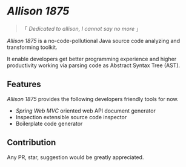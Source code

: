 # *Allison 1875*

> 「 *Dedicated to allison, I cannot say no more* 」

*Allison 1875* is a no-code-pollutional Java source code analyzing and transforming toolkit.

It enable developers get better programming experience and higher productivity working via parsing code as Abstract Syntax Tree (AST).

## Features

*Allison 1875* provides the following developers friendly tools for now.

- *Spring Web MVC* oriented web API document generator
- Inspection extensible source code inspector
- Boilerplate code generator

## Contribution

Any PR, star, suggestion would be greatly appreciated.
